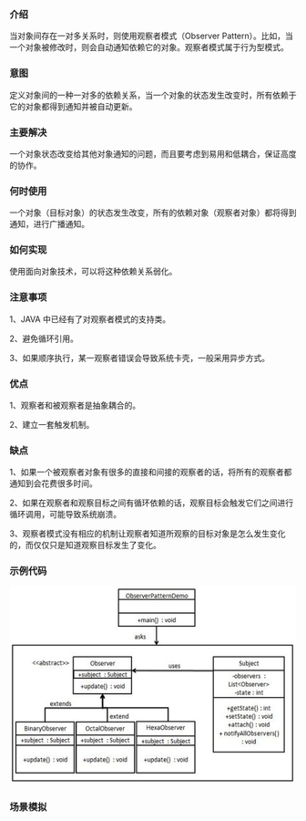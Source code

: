 ### 介绍

当对象间存在一对多关系时，则使用观察者模式（Observer Pattern）。比如，当一个对象被修改时，则会自动通知依赖它的对象。观察者模式属于行为型模式。

### 意图

定义对象间的一种一对多的依赖关系，当一个对象的状态发生改变时，所有依赖于它的对象都得到通知并被自动更新。

### 主要解决

一个对象状态改变给其他对象通知的问题，而且要考虑到易用和低耦合，保证高度的协作。

### 何时使用

一个对象（目标对象）的状态发生改变，所有的依赖对象（观察者对象）都将得到通知，进行广播通知。

### 如何实现

使用面向对象技术，可以将这种依赖关系弱化。

### 注意事项

1、JAVA 中已经有了对观察者模式的支持类。

2、避免循环引用。

3、如果顺序执行，某一观察者错误会导致系统卡壳，一般采用异步方式。

### 优点

1、观察者和被观察者是抽象耦合的。

2、建立一套触发机制。

### 缺点

1、如果一个被观察者对象有很多的直接和间接的观察者的话，将所有的观察者都通知到会花费很多时间。

2、如果在观察者和观察目标之间有循环依赖的话，观察目标会触发它们之间进行循环调用，可能导致系统崩溃。

3、观察者模式没有相应的机制让观察者知道所观察的目标对象是怎么发生变化的，而仅仅只是知道观察目标发生了变化。

### 示例代码

![观察者模式](../../img/行为型模式/观察者模式.jpg)

### 场景模拟